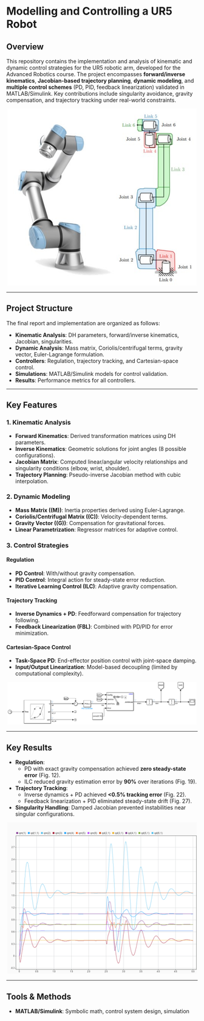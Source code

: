 # Modelling and Controlling a UR5 Robot

## Overview
This repository contains the implementation and analysis of kinematic and dynamic control strategies for the UR5 robotic arm, developed for the Advanced Robotics course. The project encompasses **forward/inverse kinematics**, **Jacobian-based trajectory planning**, **dynamic modeling**, and **multiple control schemes** (PD, PID, feedback linearization) validated in MATLAB/Simulink. Key contributions include singularity avoidance, gravity compensation, and trajectory tracking under real-world constraints.

<p align="center">
  <img src="Robot.png" alt="Robot" width="500">
</p>

---

## Project Structure
The final report and implementation are organized as follows:
- **Kinematic Analysis**: DH parameters, forward/inverse kinematics, Jacobian, singularities.
- **Dynamic Analysis**: Mass matrix, Coriolis/centrifugal terms, gravity vector, Euler-Lagrange formulation.
- **Controllers**: Regulation, trajectory tracking, and Cartesian-space control.
- **Simulations**: MATLAB/Simulink models for control validation.
- **Results**: Performance metrics for all controllers.

---

## Key Features
### 1. **Kinematic Analysis**
- **Forward Kinematics**: Derived transformation matrices using DH parameters.
- **Inverse Kinematics**: Geometric solutions for joint angles (8 possible configurations).
- **Jacobian Matrix**: Computed linear/angular velocity relationships and singularity conditions (elbow, wrist, shoulder).
- **Trajectory Planning**: Pseudo-inverse Jacobian method with cubic interpolation.

### 2. **Dynamic Modeling**
- **Mass Matrix (\(M\))**: Inertia properties derived using Euler-Lagrange.
- **Coriolis/Centrifugal Matrix (\(C\))**: Velocity-dependent terms.
- **Gravity Vector (\(G\))**: Compensation for gravitational forces.
- **Linear Parametrization**: Regressor matrices for adaptive control.

### 3. **Control Strategies**
#### Regulation
- **PD Control**: With/without gravity compensation.
- **PID Control**: Integral action for steady-state error reduction.
- **Iterative Learning Control (ILC)**: Adaptive gravity compensation.

#### Trajectory Tracking
- **Inverse Dynamics + PD**: Feedforward compensation for trajectory following.
- **Feedback Linearization (FBL)**: Combined with PD/PID for error minimization.

#### Cartesian-Space Control
- **Task-Space PD**: End-effector position control with joint-space damping.
- **Input/Output Linearization**: Model-based decoupling (limited by computational complexity).

<p align="center">
  <img src="Blocks.png" alt="Simulink" width="500">
</p>

---

## Key Results
- **Regulation**: 
  - PD with exact gravity compensation achieved **zero steady-state error** (Fig. 12).
  - ILC reduced gravity estimation error by **90%** over iterations (Fig. 19).
- **Trajectory Tracking**: 
  - Inverse dynamics + PD achieved **<0.5% tracking error** (Fig. 22).
  - Feedback linearization + PID eliminated steady-state drift (Fig. 27).
- **Singularity Handling**: Damped Jacobian prevented instabilities near singular configurations.

<p align="center">
  <img src="Plot.png" alt="Plot" width="500">
</p>

---

## Tools & Methods
- **MATLAB/Simulink**: Symbolic math, control system design, simulation

